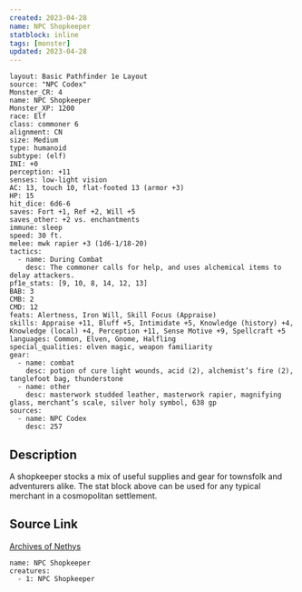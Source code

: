 ```yaml
---
created: 2023-04-28
name: NPC Shopkeeper
statblock: inline
tags: [monster]
updated: 2023-04-28
---
```

```statblock
layout: Basic Pathfinder 1e Layout
source: "NPC Codex"
Monster_CR: 4
name: NPC Shopkeeper
Monster_XP: 1200
race: Elf
class: commoner 6
alignment: CN
size: Medium
type: humanoid
subtype: (elf)
INI: +0
perception: +11
senses: low-light vision
AC: 13, touch 10, flat-footed 13 (armor +3)
HP: 15
hit_dice: 6d6-6
saves: Fort +1, Ref +2, Will +5
saves_other: +2 vs. enchantments
immune: sleep
speed: 30 ft.
melee: mwk rapier +3 (1d6-1/18-20)
tactics:
  - name: During Combat
    desc: The commoner calls for help, and uses alchemical items to delay attackers.
pf1e_stats: [9, 10, 8, 14, 12, 13]
BAB: 3
CMB: 2
CMD: 12
feats: Alertness, Iron Will, Skill Focus (Appraise)
skills: Appraise +11, Bluff +5, Intimidate +5, Knowledge (history) +4, Knowledge (local) +4, Perception +11, Sense Motive +9, Spellcraft +5
languages: Common, Elven, Gnome, Halfling
special_qualities: elven magic, weapon familiarity
gear:
  - name: combat
    desc: potion of cure light wounds, acid (2), alchemist’s fire (2), tanglefoot bag, thunderstone
  - name: other
    desc: masterwork studded leather, masterwork rapier, magnifying glass, merchant’s scale, silver holy symbol, 638 gp
sources:
  - name: NPC Codex
    desc: 257
```
## Description
A shopkeeper stocks a mix of useful supplies and gear for townsfolk and adventurers alike. The stat block above can be used for any typical merchant in a cosmopolitan settlement.
## Source Link
[Archives of Nethys](https://aonprd.com/NPCDisplay.aspx?ItemName=Shopkeeper)
```encounter-table
name: NPC Shopkeeper
creatures:
  - 1: NPC Shopkeeper
```
